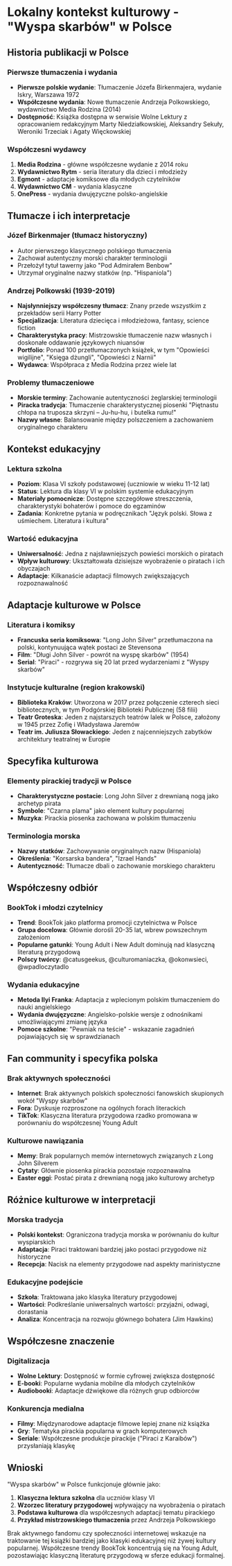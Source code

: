 # Lokalny kontekst kulturowy - "Wyspa skarbów" w Polsce

## Historia publikacji w Polsce

### Pierwsze tłumaczenia i wydania
- **Pierwsze polskie wydanie**: Tłumaczenie Józefa Birkenmajera, wydanie Iskry, Warszawa 1972
- **Współczesne wydania**: Nowe tłumaczenie Andrzeja Polkowskiego, wydawnictwo Media Rodzina (2014)
- **Dostępność**: Książka dostępna w serwisie Wolne Lektury z opracowaniem redakcyjnym Marty Niedziałkowskiej, Aleksandry Sekuły, Weroniki Trzeciak i Agaty Więckowskiej

### Współczesni wydawcy
1. **Media Rodzina** - główne współczesne wydanie z 2014 roku
2. **Wydawnictwo Rytm** - seria literatury dla dzieci i młodzieży
3. **Egmont** - adaptacje komiksowe dla młodych czytelników
4. **Wydawnictwo CM** - wydania klasyczne
5. **OnePress** - wydania dwujęzyczne polsko-angielskie

## Tłumacze i ich interpretacje

### Józef Birkenmajer (tłumacz historyczny)
- Autor pierwszego klasycznego polskiego tłumaczenia
- Zachował autentyczny morski charakter terminologii
- Przełożył tytuł tawerny jako "Pod Admirałem Benbow"
- Utrzymał oryginalne nazwy statków (np. "Hispaniola")

### Andrzej Polkowski (1939-2019)
- **Najsłynniejszy współczesny tłumacz**: Znany przede wszystkim z przekładów serii Harry Potter
- **Specjalizacja**: Literatura dziecięca i młodzieżowa, fantasy, science fiction
- **Charakterystyka pracy**: Mistrzowskie tłumaczenie nazw własnych i doskonałe oddawanie językowych niuansów
- **Portfolio**: Ponad 100 przetłumaczonych książek, w tym "Opowieści wigilijne", "Księga dżungli", "Opowieści z Narnii"
- **Wydawca**: Współpraca z Media Rodzina przez wiele lat

### Problemy tłumaczeniowe
- **Morskie terminy**: Zachowanie autentyczności żeglarskiej terminologii
- **Piracka tradycja**: Tłumaczenie charakterystycznej piosenki "Piętnastu chłopa na truposza skrzyni – Ju-hu-hu, i butelka rumu!"
- **Nazwy własne**: Balansowanie między polszczeniem a zachowaniem oryginalnego charakteru

## Kontekst edukacyjny

### Lektura szkolna
- **Poziom**: Klasa VI szkoły podstawowej (uczniowie w wieku 11-12 lat)
- **Status**: Lektura dla klasy VI w polskim systemie edukacyjnym
- **Materiały pomocnicze**: Dostępne szczegółowe streszczenia, charakterystyki bohaterów i pomoce do egzaminów
- **Zadania**: Konkretne pytania w podręcznikach "Język polski. Słowa z uśmiechem. Literatura i kultura"

### Wartość edukacyjna
- **Uniwersalność**: Jedna z najsławniejszych powieści morskich o piratach
- **Wpływ kulturowy**: Ukształtowała dzisiejsze wyobrażenie o piratach i ich obyczajach
- **Adaptacje**: Kilkanaście adaptacji filmowych zwiększających rozpoznawalność

## Adaptacje kulturowe w Polsce

### Literatura i komiksy
- **Francuska seria komiksowa**: "Long John Silver" przetłumaczona na polski, kontynuująca wątek postaci ze Stevensona
- **Film**: "Długi John Silver - powrót na wyspę skarbów" (1954)
- **Serial**: "Piraci" - rozgrywa się 20 lat przed wydarzeniami z "Wyspy skarbów"

### Instytucje kulturalne (region krakowski)
- **Biblioteka Kraków**: Utworzona w 2017 przez połączenie czterech sieci bibliotecznych, w tym Podgórskiej Biblioteki Publicznej (58 filii)
- **Teatr Groteska**: Jeden z najstarszych teatrów lalek w Polsce, założony w 1945 przez Zofię i Władysława Jaremów
- **Teatr im. Juliusza Słowackiego**: Jeden z najcenniejszych zabytków architektury teatralnej w Europie

## Specyfika kulturowa

### Elementy pirackiej tradycji w Polsce
- **Charakterystyczne postacie**: Long John Silver z drewnianą nogą jako archetyp pirata
- **Symbole**: "Czarna plama" jako element kultury popularnej
- **Muzyka**: Pirackia piosenka zachowana w polskim tłumaczeniu

### Terminologia morska
- **Nazwy statków**: Zachowywanie oryginalnych nazw (Hispaniola)
- **Określenia**: "Korsarska bandera", "Izrael Hands"
- **Autentyczność**: Tłumacze dbali o zachowanie morskiego charakteru

## Współczesny odbiór

### BookTok i młodzi czytelnicy
- **Trend**: BookTok jako platforma promocji czytelnictwa w Polsce
- **Grupa docelowa**: Głównie dorośli 20-35 lat, wbrew powszechnym założeniom
- **Popularne gatunki**: Young Adult i New Adult dominują nad klasyczną literaturą przygodową
- **Polscy twórcy**: @catusgeekus, @culturomaniaczka, @okonwsieci, @wpadloczytadlo

### Wydania edukacyjne
- **Metoda Ilyi Franka**: Adaptacja z wplecionym polskim tłumaczeniem do nauki angielskiego
- **Wydania dwujęzyczne**: Angielsko-polskie wersje z odnośnikami umożliwiającymi zmianę języka
- **Pomoce szkolne**: "Pewniak na teście" - wskazanie zagadnień pojawiających się w sprawdzianach

## Fan community i specyfika polska

### Brak aktywnych społeczności
- **Internet**: Brak aktywnych polskich społeczności fanowskich skupionych wokół "Wyspy skarbów"
- **Fora**: Dyskusje rozproszone na ogólnych forach literackich
- **TikTok**: Klasyczna literatura przygodowa rzadko promowana w porównaniu do współczesnej Young Adult

### Kulturowe nawiązania
- **Memy**: Brak popularnych memów internetowych związanych z Long John Silverem
- **Cytaty**: Głównie piosenka pirackia pozostaje rozpoznawalna
- **Easter eggi**: Postać pirata z drewnianą nogą jako kulturowy archetyp

## Różnice kulturowe w interpretacji

### Morska tradycja
- **Polski kontekst**: Ograniczona tradycja morska w porównaniu do kultur wyspiarskich
- **Adaptacja**: Piraci traktowani bardziej jako postaci przygodowe niż historyczne
- **Recepcja**: Nacisk na elementy przygodowe nad aspekty marinistyczne

### Edukacyjne podejście
- **Szkoła**: Traktowana jako klasyka literatury przygodowej
- **Wartości**: Podkreślanie uniwersalnych wartości: przyjaźni, odwagi, dorastania
- **Analiza**: Koncentracja na rozwoju głównego bohatera (Jim Hawkins)

## Współczesne znaczenie

### Digitalizacja
- **Wolne Lektury**: Dostępność w formie cyfrowej zwiększa dostępność
- **E-booki**: Popularne wydania mobilne dla młodych czytelników
- **Audiobooki**: Adaptacje dźwiękowe dla różnych grup odbiorców

### Konkurencja medialna
- **Filmy**: Międzynarodowe adaptacje filmowe lepiej znane niż książka
- **Gry**: Tematyka pirackia popularna w grach komputerowych
- **Seriale**: Współczesne produkcje pirackije ("Piraci z Karaibów") przysłaniają klasykę

## Wnioski

"Wyspa skarbów" w Polsce funkcjonuje głównie jako:
1. **Klasyczna lektura szkolna** dla uczniów klasy VI
2. **Wzorzec literatury przygodowej** wpływający na wyobrażenia o piratach
3. **Podstawa kulturowa** dla współczesnych adaptacji tematu pirackiego
4. **Przykład mistrzowskiego tłumaczenia** przez Andrzeja Polkowskiego

Brak aktywnego fandomu czy społeczności internetowej wskazuje na traktowanie tej książki bardziej jako klasyki edukacyjnej niż żywej kultury popularnej. Współczesne trendy BookTok koncentrują się na Young Adult, pozostawiając klasyczną literaturę przygodową w sferze edukacji formalnej.